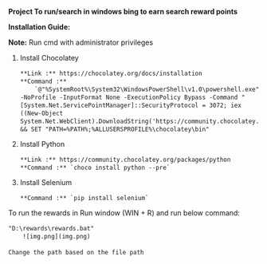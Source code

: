 **Project To run/search in windows bing to earn search reward points**

**Installation Guide:**

**Note:** Run cmd with administrator privileges 
1.  Install Chocolatey

        **Link :** https://chocolatey.org/docs/installation
        **Command :**  
            `@"%SystemRoot%\System32\WindowsPowerShell\v1.0\powershell.exe" -NoProfile -InputFormat None -ExecutionPolicy Bypass -Command "[System.Net.ServicePointManager]::SecurityProtocol = 3072; iex ((New-Object System.Net.WebClient).DownloadString('https://community.chocolatey.org/install.ps1'))" && SET "PATH=%PATH%;%ALLUSERSPROFILE%\chocolatey\bin"
2. Install Python

       **Link :** https://community.chocolatey.org/packages/python
       **Command :** `choco install python --pre`
3. Install Selenium

       **Command :** `pip install selenium`

To run the rewards in Run window (WIN + R) and run below command:

    "D:\rewards\rewards.bat" 
        ![img.png](img.png)

    Change the path based on the file path
